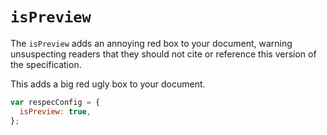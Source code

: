 # `isPreview`

The `isPreview` adds an annoying red box to your document, warning unsuspecting readers that they should not cite or reference this version of the specification.

This adds a big red ugly box to your document.

```js "example": "Add a 'preview' warning"
var respecConfig = {
  isPreview: true,
};
```
